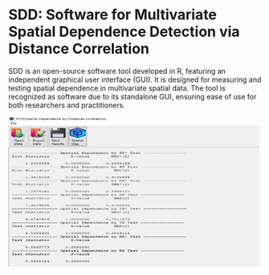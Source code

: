 # SDD: Software for Multivariate Spatial Dependence Detection via Distance Correlation
SDD is an open-source software tool developed in R, featuring an independent graphical user interface (GUI). It is designed for measuring and testing spatial dependence in multivariate spatial data. The tool is recognized as software due to its standalone GUI, ensuring ease of use for both researchers and practitioners.

<img src="paper/SDD3.jpg" alt="Alt text" width="500" height="300">


